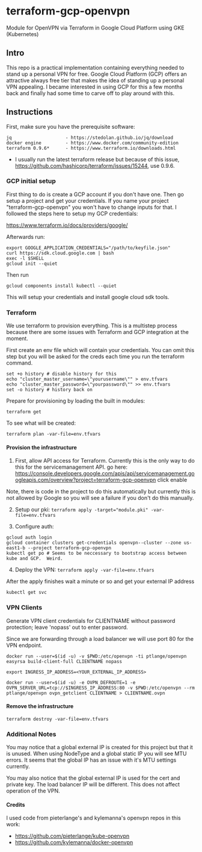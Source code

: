 # terraform-gcp-openvpn
Module for OpenVPN via Terraform in Google Cloud Platform using GKE (Kubernetes)

## Intro

This repo is a practical implementation containing everything needed to stand up a personal VPN for free.  Google Cloud Platform (GCP) offers an attractive always free tier that makes the idea of standing up a personal VPN appealing.  I became interested in using GCP for this a few months back and finally had some time to carve off to play around with this.

## Instructions

First, make sure you have the prerequisite software:

```
jq                    - https://stedolan.github.io/jq/download
docker engine         - https://www.docker.com/community-edition
terraform 0.9.6*      - https://www.terraform.io/downloads.html
```

* I usually run the latest terraform release but because of this issue, https://github.com/hashicorp/terraform/issues/15244, use 0.9.6.

### GCP initial setup

First thing to do is create a GCP account if you don't have one.  Then go setup a project and get your credentials.  If you name your project "terraform-gcp-openvpn" you won't have to change inputs for that.
I followed the steps here to setup my GCP credentials:

https://www.terraform.io/docs/providers/google/

Afterwards run:
```
export GOOGLE_APPLICATION_CREDENTIALS="/path/to/keyfile.json"
curl https://sdk.cloud.google.com | bash
exec -l $SHELL
gcloud init --quiet
```

Then run

```
gcloud components install kubectl --quiet
```

This will setup your credentials and install google cloud sdk tools.


### Terraform

We use terraform to provision everything.  This is a multistep process because there are some issues with Terraform and GCP integration at the moment.

First create an env file which will contain your credentials.  You can omit this step but you will be asked for the creds each time you run the terraform command.

```
set +o history # disable history for this
echo "cluster_master_username=\"yourusername\"" > env.tfvars
echo "cluster_master_password=\"yourpassword\"" >> env.tfvars
set -o history # history back on
```

Prepare for provisioning by loading the built in modules:

`terraform get`

To see what will be created:

`terraform plan -var-file=env.tfvars`

#### Provision the infrastructure

1.  First, allow API access for Terraform.  Currently this is the only way to do this for the servicemanagement API.
   go here: https://console.developers.google.com/apis/api/servicemanagement.googleapis.com/overview?project=terraform-gcp-openvpn
   click enable

   Note, there is code in the project to do this automatically but currently this is not allowed by Google so you will see a failure if you don't do this manually.

2.  Setup our pki:
`terraform apply -target="module.pki" -var-file=env.tfvars`

3.  Configure auth:
```
gcloud auth login
gcloud container clusters get-credentials openvpn--cluster --zone us-east1-b --project terraform-gcp-openvpn
kubectl get po # Seems to be neccessary to bootstrap access between kube and GCP.  Weird.
```

4.  Deploy the VPN:
`terraform apply -var-file=env.tfvars`

After the apply finishes wait a minute or so and get your external IP address

`kubectl get svc`

### VPN Clients

Generate VPN client credentials for CLIENTNAME without password protection; leave 'nopass' out to enter password.

Since we are forwarding through a load balancer we will use port 80 for the VPN endpoint.

```
docker run --user=$(id -u) -v $PWD:/etc/openvpn -ti ptlange/openvpn easyrsa build-client-full CLIENTNAME nopass

export INGRESS_IP_ADDRESS=<YOUR_EXTERNAL_IP_ADDRESS>

docker run --user=$(id -u) -e OVPN_DEFROUTE=1 -e OVPN_SERVER_URL=tcp://$INGRESS_IP_ADDRESS:80 -v $PWD:/etc/openvpn --rm ptlange/openvpn ovpn_getclient CLIENTNAME > CLIENTNAME.ovpn
```

#### Remove the infrastructure

`terraform destroy -var-file=env.tfvars`

### Additional Notes

You may notice that a global external IP is created for this project but that it is unused.  When using NodeType and a global static IP you will see MTU errors.  It seems that the global IP has an issue with it's MTU settings currently.

You may also notice that the global external IP is used for the cert and private key.  The load balancer IP will be different.  This does not affect operation of the VPN.

#### Credits

I used code from pieterlange's and kylemanna's openvpn repos in this work:

* https://github.com/pieterlange/kube-openvpn
* https://github.com/kylemanna/docker-openvpn



